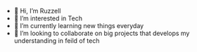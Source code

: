- 👋 Hi, I’m Ruzzell
- 👀 I’m interested in Tech
- 🌱 I’m currently learning new things everyday
- 💞️ I’m looking to collaborate on big projects that develops my understanding in feild of tech 

<!---
Ruzzell-O/Ruzzell-O is a ✨ special ✨ repository because its `README.md` (this file) appears on your GitHub profile.
You can click the Preview link to take a look at your changes.
--->
